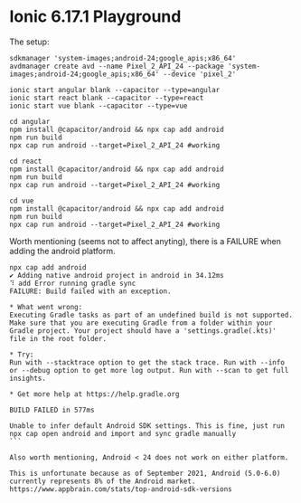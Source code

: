 # Ionic 6.17.1 Playground

The setup:
```
sdkmanager 'system-images;android-24;google_apis;x86_64'
avdmanager create avd --name Pixel_2_API_24 --package 'system-images;android-24;google_apis;x86_64' --device 'pixel_2'

ionic start angular blank --capacitor --type=angular
ionic start react blank --capacitor --type=react
ionic start vue blank --capacitor --type=vue

cd angular
npm install @capacitor/android && npx cap add android
npm run build
npx cap run android --target=Pixel_2_API_24 #working

cd react
npm install @capacitor/android && npx cap add android
npm run build
npx cap run android --target=Pixel_2_API_24 #working

cd vue 
npm install @capacitor/android && npx cap add android
npm run build
npx cap run android --target=Pixel_2_API_24 #working
```

Worth mentioning (seems not to affect anyting), there is a FAILURE when adding the android platform.

````
npx cap add android
✔ Adding native android project in android in 34.12ms
⠹ add Error running gradle sync 
FAILURE: Build failed with an exception.

* What went wrong:
Executing Gradle tasks as part of an undefined build is not supported. Make sure that you are executing Gradle from a folder within your Gradle project. Your project should have a 'settings.gradle(.kts)' file in the root folder.

* Try:
Run with --stacktrace option to get the stack trace. Run with --info or --debug option to get more log output. Run with --scan to get full insights.

* Get more help at https://help.gradle.org

BUILD FAILED in 577ms

Unable to infer default Android SDK settings. This is fine, just run npx cap open android and import and sync gradle manually
```

Also worth mentioning, Android < 24 does not work on either platform. 

This is unfortunate because as of September 2021, Android (5.0-6.0) currently represents 8% of the Android market.
https://www.appbrain.com/stats/top-android-sdk-versions


